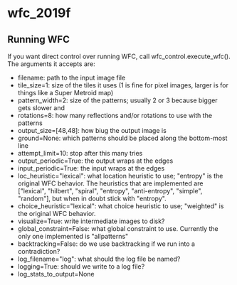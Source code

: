 # wfc_2019f

## Running WFC

If you want direct control over running WFC, call wfc_control.execute_wfc(). 
The arguments it accepts are:
- filename: path to the input image file
- tile_size=1: size of the tiles it uses (1 is fine for pixel images, larger is for things like a Super Metroid map)
- pattern_width=2: size of the patterns; usually 2 or 3 because bigger gets slower and 
- rotations=8: how many reflections and/or rotations to use with the patterns
- output_size=[48,48]: how biug the output image is
- ground=None: which patterns should be placed along the bottom-most line
- attempt_limit=10: stop after this many tries
- output_periodic=True: the output wraps at the edges
- input_periodic=True: the input wraps at the edges
- loc_heuristic="lexical": what location heuristic to use; "entropy" is the original WFC behavior. The heuristics that are implemented are ["lexical", "hilbert", "spiral", "entropy", "anti-entropy", "simple", "random"], but when in doubt stick with "entropy".
- choice_heuristic="lexical": what choice heuristic to use; "weighted" is the original WFC behavior. 
- visualize=True: write intermediate images to disk?
- global_constraint=False: what global constraint to use. Currently the only one implemented is "allpatterns"
- backtracking=False: do we use backtracking if we run into a contradiction?
- log_filename="log": what should the log file be named?
- logging=True: should we write to a log file?
- log_stats_to_output=None

 
